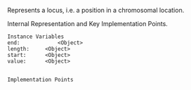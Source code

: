 Represents a locus, i.e. a position in a chromosomal location.

Internal Representation and Key Implementation Points.

    Instance Variables
	end:			<Object>
	length:		<Object>
	start:		<Object>
	value:		<Object>


    Implementation Points